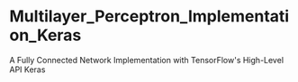 # Multilayer_Perceptron_Implementation_Keras
A Fully Connected Network Implementation with TensorFlow's High-Level API Keras 
